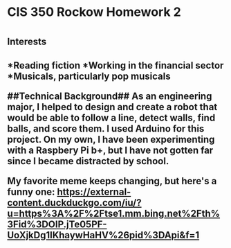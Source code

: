 <h1> CIS 350 Rockow Homework 2 <h1>

<h2>Interests<h2>

*Reading fiction 
*Working in the financial sector
*Musicals, particularly pop musicals

##Technical Background##
As an engineering major, I helped to design and create a robot that would be able to follow a line, detect walls, find balls, and score them. I used Arduino for this project. On my own, I have been experimenting with a Raspbery Pi b+, but I have not gotten far since I became distracted by school.

My favorite meme keeps changing, but here's a funny one: https://external-content.duckduckgo.com/iu/?u=https%3A%2F%2Ftse1.mm.bing.net%2Fth%3Fid%3DOIP.jTe05PF-UoXjkDg1IKhaywHaHV%26pid%3DApi&f=1
